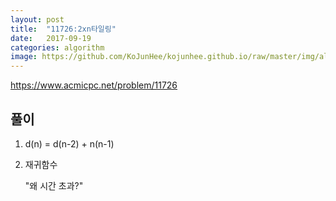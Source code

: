 ```yaml
---
layout: post
title:  "11726:2xn타일링"
date:   2017-09-19
categories: algorithm
image: https://github.com/KoJunHee/kojunhee.github.io/raw/master/img/algorithm.png
---
```



<https://www.acmicpc.net/problem/11726>

## 풀이
1. d(n) = d(n-2) + n(n-1)


2. 재귀함수

	"왜 시간 초과?"

